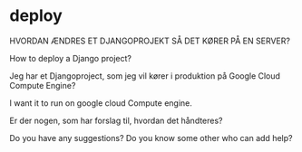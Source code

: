 # deploy
HVORDAN ÆNDRES ET DJANGOPROJEKT SÅ DET KØRER PÅ EN SERVER?

How to deploy a Django project?

Jeg har et Djangoproject, som jeg vil kører i produktion på Google Cloud Compute Engine?

I want it to run on google cloud Compute engine.

Er der nogen, som har forslag til, hvordan det håndteres?

Do you have any suggestions? Do you know some other who can add help?


